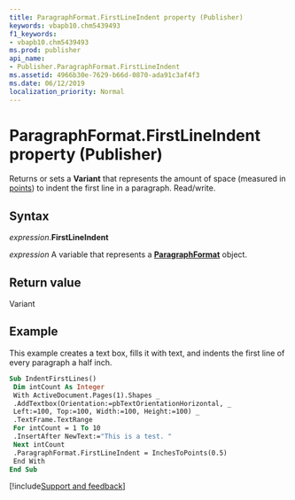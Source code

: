 ```yaml
---
title: ParagraphFormat.FirstLineIndent property (Publisher)
keywords: vbapb10.chm5439493
f1_keywords:
- vbapb10.chm5439493
ms.prod: publisher
api_name:
- Publisher.ParagraphFormat.FirstLineIndent
ms.assetid: 4966b30e-7629-b66d-0870-ada91c3af4f3
ms.date: 06/12/2019
localization_priority: Normal
---
```



# ParagraphFormat.FirstLineIndent property (Publisher)

Returns or sets a **Variant** that represents the amount of space (measured in [points](../language/glossary/vbe-glossary.md#point)) to indent the first line in a paragraph. Read/write.


## Syntax

_expression_.**FirstLineIndent**

_expression_ A variable that represents a **[ParagraphFormat](Publisher.ParagraphFormat.md)** object.


## Return value

Variant


## Example

This example creates a text box, fills it with text, and indents the first line of every paragraph a half inch.

```vb
Sub IndentFirstLines() 
 Dim intCount As Integer 
 With ActiveDocument.Pages(1).Shapes _ 
 .AddTextbox(Orientation:=pbTextOrientationHorizontal, _ 
 Left:=100, Top:=100, Width:=100, Height:=100) _ 
 .TextFrame.TextRange 
 For intCount = 1 To 10 
 .InsertAfter NewText:="This is a test. " 
 Next intCount 
 .ParagraphFormat.FirstLineIndent = InchesToPoints(0.5) 
 End With 
End Sub
```

[!include[Support and feedback](~/includes/feedback-boilerplate.md)]